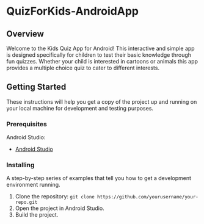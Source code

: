 # QuizForKids-AndroidApp

## Overview

Welcome to the Kids Quiz App for Android! 
This interactive and simple app is designed specifically for children to test their basic knowledge through fun quizzes. 
Whether your child is interested in cartoons or animals this app provides a multiple choice quiz to cater to different interests.

## Getting Started

These instructions will help you get a copy of the project up and running on your local machine for development and testing purposes.

### Prerequisites

Android Studio: 

- [Android Studio](https://developer.android.com/studio)

### Installing

A step-by-step series of examples that tell you how to get a development environment running.

1. Clone the repository: `git clone https://github.com/yourusername/your-repo.git`
2. Open the project in Android Studio.
3. Build the project.


